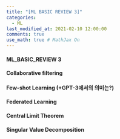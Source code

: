 ```yaml
---
title: "[ML BASIC REVIEW 3]"
categories: 
  - ML
last_modified_at: 2021-02-10 12:00:00
comments: true
use_math: true # MathJax On
---
```


#### ML_BASIC_REVIEW 3

#### Collaborative filtering

#### Few-shot Learning (+GPT-3에서의 의미는?)

#### Federated Learning

#### Central Limit Theorem

#### Singular Value Decomposition
